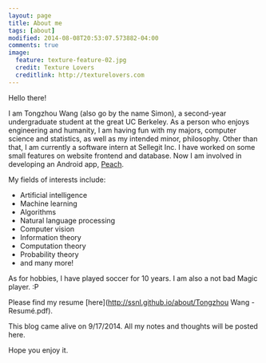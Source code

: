 ```yaml
---
layout: page
title: About me
tags: [about]
modified: 2014-08-08T20:53:07.573882-04:00
comments: true
image:
  feature: texture-feature-02.jpg
  credit: Texture Lovers
  creditlink: http://texturelovers.com
---
```


Hello there!

I am Tongzhou Wang (also go by the name Simon), a second-year undergraduate student at the great UC Berkeley. As a person who enjoys engineering and humanity, I am having fun with my majors, computer science and statistics, as well as my intended minor, philosophy. Other than that, I am currently a software intern at Sellegit Inc. I have worked on some small features on website frontend and database. Now I am involved in developing an Android app, [Peach](https://play.google.com/store/apps/details?id=peach.fdroid).

My fields of interests include:

+ Artificial intelligence
+ Machine learning
+ Algorithms
+ Natural language processing
+ Computer vision
+ Information theory
+ Computation theory
+ Probability theory
+ and many more!

As for hobbies, I have played soccer for 10 years. I am also a not bad Magic player. :P

Please find my resume [here](http://ssnl.github.io/about/Tongzhou Wang - Resumé.pdf).

This blog came alive on 9/17/2014. All my notes and thoughts will be posted here.

Hope you enjoy it.
